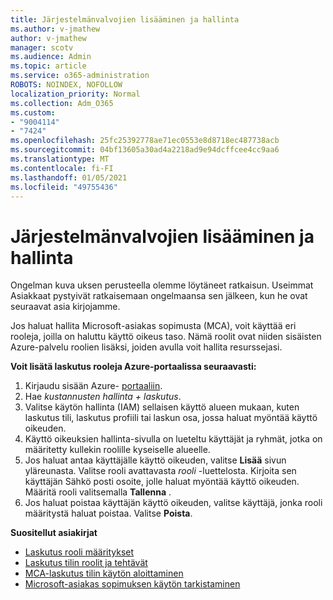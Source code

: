 ```yaml
---
title: Järjestelmänvalvojien lisääminen ja hallinta
ms.author: v-jmathew
author: v-jmathew
manager: scotv
ms.audience: Admin
ms.topic: article
ms.service: o365-administration
ROBOTS: NOINDEX, NOFOLLOW
localization_priority: Normal
ms.collection: Adm_O365
ms.custom:
- "9004114"
- "7424"
ms.openlocfilehash: 25fc25392778ae71ec0553e8d8718ec487738acb
ms.sourcegitcommit: 04bf13605a30ad4a2218ad9e94dcffcee4cc9aa6
ms.translationtype: MT
ms.contentlocale: fi-FI
ms.lasthandoff: 01/05/2021
ms.locfileid: "49755436"
---
```

# <a name="how-to-add-and-manage-admins"></a>Järjestelmänvalvojien lisääminen ja hallinta

Ongelman kuva uksen perusteella olemme löytäneet ratkaisun. Useimmat Asiakkaat pystyivät ratkaisemaan ongelmaansa sen jälkeen, kun he ovat seuraavat asia kirjojamme.

Jos haluat hallita Microsoft-asiakas sopimusta (MCA), voit käyttää eri rooleja, joilla on haluttu käyttö oikeus taso. Nämä roolit ovat niiden sisäisten Azure-palvelu roolien lisäksi, joiden avulla voit hallita resurssejasi.

**Voit lisätä laskutus rooleja Azure-portaalissa seuraavasti:**

1. Kirjaudu sisään Azure- [portaaliin](https://portal.azure.com/).
2. Hae *kustannusten hallinta + laskutus*.
3. Valitse käytön hallinta (IAM) sellaisen käyttö alueen mukaan, kuten laskutus tili, laskutus profiili tai laskun osa, jossa haluat myöntää käyttö oikeuden.
4. Käyttö oikeuksien hallinta-sivulla on lueteltu käyttäjät ja ryhmät, jotka on määritetty kullekin roolille kyseiselle alueelle.
5. Jos haluat antaa käyttäjälle käyttö oikeuden, valitse **Lisää** sivun yläreunasta. Valitse rooli avattavasta *rooli* -luettelosta. Kirjoita sen käyttäjän Sähkö posti osoite, jolle haluat myöntää käyttö oikeuden. Määritä rooli valitsemalla **Tallenna** .
6. Jos haluat poistaa käyttäjän käyttö oikeuden, valitse käyttäjä, jonka rooli määritystä haluat poistaa. Valitse **Poista**.

**Suositellut asiakirjat**

- [Laskutus rooli määritykset](https://docs.microsoft.com/azure/cost-management-billing/manage/understand-mca-roles)
- [Laskutus tilin roolit ja tehtävät](https://docs.microsoft.com/azure/cost-management-billing/manage/understand-mca-roles#billing-account-roles-and-tasks)
- [MCA-laskutus tilin käytön aloittaminen](https://docs.microsoft.com/azure/cost-management-billing/understand/mca-overview)
- [Microsoft-asiakas sopimuksen käytön tarkistaminen](https://docs.microsoft.com/azure/cost-management-billing/manage/change-credit-card?WT.mc_id=Portal-Microsoft_Azure_Support%22%20%5Cl%20%22manage-credit-cards-for-a-microsoft-customer-agreement%22%20%5Ct%20%22_blank#check-the-type-of-your-account)
